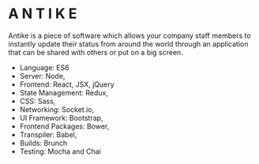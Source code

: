 # A N T I K E

Antike is a piece of software which allows your company staff members to instantly update their 
status from around the world through an application that can be shared with others or put on a big screen.

* Language: ES6
* Server: Node,
* Frontend: React, JSX, jQuery
* State Management: Redux, 
* CSS: Sass,
* Networking: Socket.io,
* UI Framework: Bootstrap,
* Frontend Packages: Bower,
* Transpiler: Babel,
* Builds: Brunch
* Testing: Mocha and Chai
